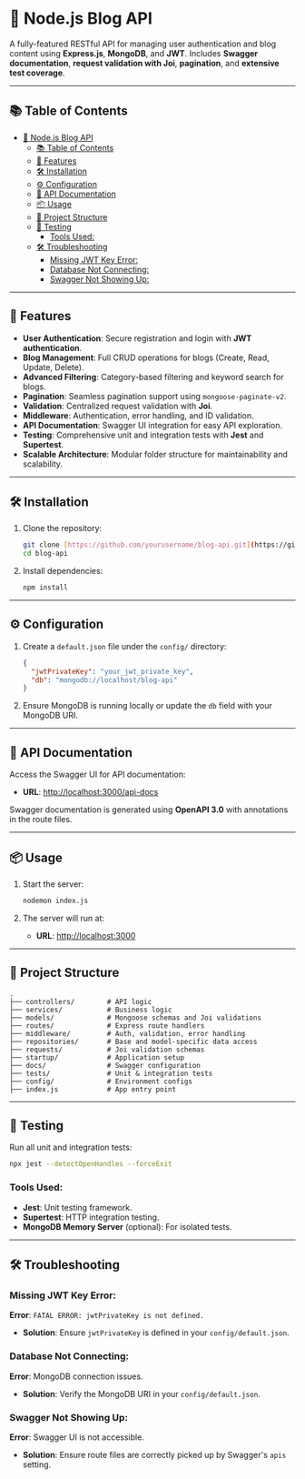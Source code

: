 # 📝 Node.js Blog API

A fully-featured RESTful API for managing user authentication and blog content using **Express.js**, **MongoDB**, and **JWT**. Includes **Swagger documentation**, **request validation with Joi**, **pagination**, and **extensive test coverage**.

---

## 📚 Table of Contents

- [📝 Node.js Blog API](#-nodejs-blog-api)
  - [📚 Table of Contents](#-table-of-contents)
  - [🚀 Features](#-features)
  - [🛠️ Installation](#️-installation)
  - [⚙️ Configuration](#️-configuration)
  - [📖 API Documentation](#-api-documentation)
  - [📦 Usage](#-usage)
  - [📁 Project Structure](#-project-structure)
  - [🧪 Testing](#-testing)
    - [Tools Used:](#tools-used)
  - [🛠️ Troubleshooting](#️-troubleshooting)
    - [Missing JWT Key Error:](#missing-jwt-key-error)
    - [Database Not Connecting:](#database-not-connecting)
    - [Swagger Not Showing Up:](#swagger-not-showing-up)

---

## 🚀 Features

- **User Authentication**: Secure registration and login with **JWT authentication**.
- **Blog Management**: Full CRUD operations for blogs (Create, Read, Update, Delete).
- **Advanced Filtering**: Category-based filtering and keyword search for blogs.
- **Pagination**: Seamless pagination support using `mongoose-paginate-v2`.
- **Validation**: Centralized request validation with **Joi**.
- **Middleware**: Authentication, error handling, and ID validation.
- **API Documentation**: Swagger UI integration for easy API exploration.
- **Testing**: Comprehensive unit and integration tests with **Jest** and **Supertest**.
- **Scalable Architecture**: Modular folder structure for maintainability and scalability.

---

## 🛠️ Installation

1. Clone the repository:
   ```bash
   git clone [https://github.com/yourusername/blog-api.git](https://github.com/ramo772/blog-managment-node-js.git)
   cd blog-api
   ```

2. Install dependencies:
   ```bash
   npm install
   ```

---

## ⚙️ Configuration

1. Create a `default.json` file under the `config/` directory:
   ```json
   {
     "jwtPrivateKey": "your_jwt_private_key",
     "db": "mongodb://localhost/blog-api"
   }
   ```

2. Ensure MongoDB is running locally or update the `db` field with your MongoDB URI.

---

## 📖 API Documentation

Access the Swagger UI for API documentation:

- **URL**: [http://localhost:3000/api-docs](http://localhost:3000/api-docs)

Swagger documentation is generated using **OpenAPI 3.0** with annotations in the route files.

---

## 📦 Usage

1. Start the server:
   ```bash
   nodemon index.js
   ```

2. The server will run at:
   - **URL**: [http://localhost:3000](http://localhost:3000)

---

## 📁 Project Structure

```
.
├── controllers/        # API logic
├── services/           # Business logic
├── models/             # Mongoose schemas and Joi validations
├── routes/             # Express route handlers
├── middleware/         # Auth, validation, error handling
├── repositories/       # Base and model-specific data access
├── requests/           # Joi validation schemas
├── startup/            # Application setup
├── docs/               # Swagger configuration
├── tests/              # Unit & integration tests
├── config/             # Environment configs
├── index.js            # App entry point
```

---

## 🧪 Testing

Run all unit and integration tests:
```bash
npx jest --detectOpenHandles --forceExit
```

### Tools Used:
- **Jest**: Unit testing framework.
- **Supertest**: HTTP integration testing.
- **MongoDB Memory Server** (optional): For isolated tests.

---

## 🛠️ Troubleshooting

### Missing JWT Key Error:
**Error**: `FATAL ERROR: jwtPrivateKey is not defined.`
- **Solution**: Ensure `jwtPrivateKey` is defined in your `config/default.json`.

### Database Not Connecting:
**Error**: MongoDB connection issues.
- **Solution**: Verify the MongoDB URI in your `config/default.json`.

### Swagger Not Showing Up:
**Error**: Swagger UI is not accessible.
- **Solution**: Ensure route files are correctly picked up by Swagger's `apis` setting.

